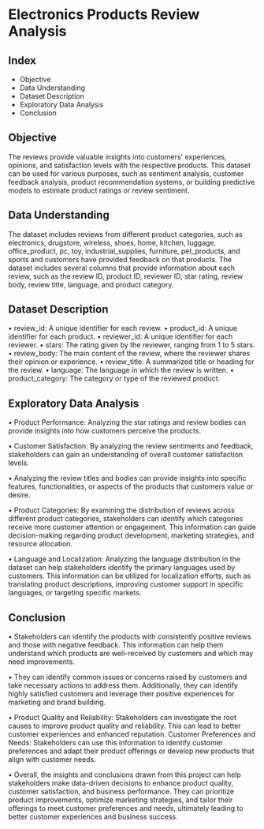 

# Electronics Products Review Analysis



## Index

 - Objective 
 - Data Understanding
 - Dataset Description
 - Exploratory Data Analysis
 - Conclusion




## Objective

The reviews provide valuable insights into customers' experiences, opinions, and satisfaction levels with the respective products. This dataset can be used for various purposes, such as sentiment analysis, customer feedback analysis, product recommendation systems, or building predictive models to estimate product ratings or review sentiment.

## Data Understanding

The dataset includes reviews from different product categories, such as electronics, drugstore, wireless, shoes, home, kitchen, luggage, office_product, pc, toy, industrial_supplies, furniture, pet_products, and sports and customers have provided feedback on that products. The dataset includes several columns that provide information about each review, such as the review ID, product ID, reviewer ID, star rating, review body, review title, language, and product category.


##  Dataset Description

•	review_id: A unique identifier for each review.
•	product_id: A unique identifier for each product.
•	reviewer_id: A unique identifier for each reviewer.
•	stars: The rating given by the reviewer, ranging from 1 to 5 stars.
•	review_body: The main content of the review, where the reviewer shares their opinion or experience.
•	review_title: A summarized title or heading for the review.
•	language: The language in which the review is written.
•	product_category: The category or type of the reviewed product.







##  Exploratory Data Analysis

•	Product Performance: Analyzing the star ratings and review bodies can provide insights into how customers perceive the products.

•	Customer Satisfaction: By analyzing the review sentiments and feedback, stakeholders can gain an understanding of overall customer satisfaction levels.


•	Analyzing the review titles and bodies can provide insights into specific features, functionalities, or aspects of the products that customers value or desire. 

•	Product Categories: By examining the distribution of reviews across different product categories, stakeholders can identify which categories receive more customer attention or engagement. This information can guide decision-making regarding product development, marketing strategies, and resource allocation.


•	Language and Localization: Analyzing the language distribution in the dataset can help stakeholders identify the primary languages used by customers. This information can be utilized for localization efforts, such as translating product descriptions, improving customer support in specific languages, or targeting specific markets.






##  Conclusion

•	Stakeholders can identify the products with consistently positive reviews and those with negative feedback. This information can help them understand which products are well-received by customers and which may need improvements.

•	They can identify common issues or concerns raised by customers and take necessary actions to address them. Additionally, they can identify highly satisfied customers and leverage their positive experiences for marketing and brand building.

•	Product Quality and Reliability: Stakeholders can investigate the root causes to improve product quality and reliability. This can lead to better customer experiences and enhanced reputation. Customer Preferences and Needs: Stakeholders can use this information to identify customer preferences and adapt their product offerings or develop new products that align with customer needs.


•	Overall, the insights and conclusions drawn from this project can help stakeholders make data-driven decisions to enhance product quality, customer satisfaction, and business performance. They can prioritize product improvements, optimize marketing strategies, and tailor their offerings to meet customer preferences and needs, ultimately leading to better customer experiences and business success.
